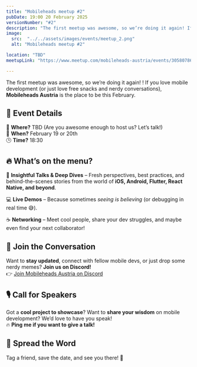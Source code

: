 ```yaml
---
title: "Mobileheads meetup #2"
pubDate: 19:00 20 February 2025
versionNumber: "#2"
description: "The first meetup was awesome, so we’re doing it again! If you love mobile development (or just love free snacks and nerdy conversations), Mobileheads Austria is the place to be this February."
image:
  src:  "../../assets/images/events/meetup_2.png"
  alt: "Mobileheads meetup #2"

location: "TBD"
meetupLink: "https://www.meetup.com/mobileheads-austria/events/305807868/"

---
```

The first meetup was awesome, so we’re doing it again! ! If you love mobile development (or just love free snacks and nerdy conversations), **Mobileheads Austria** is the place to be this February.  

## 📅 Event Details  

📍 **Where?** TBD (Are you awesome enough to host us? Let’s talk!)  
📅 **When?** February 19 or 20th  
🕒 **Time?** 18:30  

## 🔥 What’s on the menu?  

🎤 **Insightful Talks & Deep Dives** – Fresh perspectives, best practices, and behind-the-scenes stories from the world of **iOS, Android, Flutter, React Native, and beyond**.  

💻 **Live Demos** – Because sometimes *seeing is believing* (or debugging in real time 😅).  

☕️ **Networking** – Meet cool people, share your dev struggles, and maybe even find your next collaborator!  

## 💬 Join the Conversation  

Want to **stay updated**, connect with fellow mobile devs, or just drop some nerdy memes? **Join us on Discord!**  
👉 [Join Mobileheads Austria on Discord](https://discord.gg/ttc7rApf)  

## 🎙 Call for Speakers  

Got a **cool project to showcase**? Want to **share your wisdom** on mobile development? We’d love to have you speak!  
🔥 **Ping me if you want to give a talk!**  

## 📢 Spread the Word  

Tag a friend, save the date, and see you there! 🚀  
